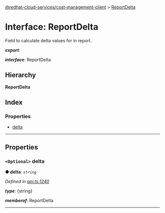 [@redhat-cloud-services/cost-management-client](../README.md) > [ReportDelta](../interfaces/reportdelta.md)

# Interface: ReportDelta

Field to calculate delta values for in report.

*__export__*: 

*__interface__*: ReportDelta

## Hierarchy

**ReportDelta**

## Index

### Properties

* [delta](reportdelta.md#delta)

---

## Properties

<a id="delta"></a>

### `<Optional>` delta

**● delta**: *`string`*

*Defined in [api.ts:1240](https://github.com/RedHatInsights/javascript-clients/blob/master/packages/cost-management/api.ts#L1240)*

*__type__*: {string}

*__memberof__*: ReportDelta

___

